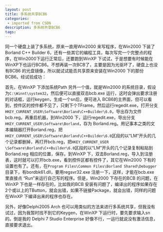 ```yaml
---
layout: post
title: 多系统共享BCB6
categories: 
 - imported from CSDN
description: 多系统共享BCB6
tags: 
---
```


同一个硬盘上装了多系统，原来一直用Win2000 来写程序，在Win2000 下装了Borland C++ Builder 6，还有一些其它的编程工具，每次写完一个完整点的程序，在Win2000下运行正常后，还要跑到WinXP 下试试，于是想要有时候能在WinXP下也运行BCB6。不想再装一次BCB了，主要是因为光驱坏了，硬盘上也没有BCB6 的光盘镜像，所以就试试能否共享原来安装在Win2000 下的那份BCB6。经试验成功：

首先，在WinXP 下添加系统Path 另外一个值，就是Win2000 的系统目录，假设为`C:\Winnt\system32`，然后便可以直接双击bcb.exe 运行，这时会弹出要求注册的对话框，运行keygen，生成一个sn后，便可进入 BCB6的主界面，但可以看到，控件区的控件都不见了，只剩下个TFrame。然后运行regedit.exe，打开分支 `HKEY_CURRENT_USER\Software\Borland\C++Builder\6.0`，导出存为文件bcb.reg。再重启机器，到Win2000 下，运行regedit.exe，导出分支`HKEY_CURRENT_USER\Software\Borland`，存为 Borland.reg。用记事本之类的文本编辑器打开Borland.reg，把`HKEY_CURRENT_USER\Software\Borland\C++Builder\6.0`区段的以“LM”开头的几个记录都删掉，再打开bcb.reg，把`HKEY_CURRENT_USER \Software\Borland\C++Builder\6.0`区段的以“LM”开头的几个记录复制粘贴到Borland.reg 相应的位置，保存。到WinXP 下，双击Borland.reg，导入到注册表，这时就可以打开bcb.exe，看到控件区都有控件了，其它在Win2000 下有的设置也有了。还有，在`Program Files\Common Files\Borland Shared\Debugger` 目录下，有bordbk61.dll，要用regsvr32.exe 注册一下，这样，才能在bcb.exe 里直接点 “Run”来运行自己写的程序。但是，Win2000 下存在的BCB 的问题，在WinXP 下也是一样存在的，比如我的BCB 安装有问题了，编译出的程序如果存在2个或以上的TButton，就会出错，如果不链接Package，就会出错，同样的问题在WinXP 下编译出来的程序也存在。

另外，好像Delphi2005 Arch 也可以用类似的方法来进行多系统共享，但我没有试过，因为我暂时找不到它的Keygen，在WinXP 下运行时，要先要求输入sn的。倒是我的 Delphi 7 Studio Enterprise 好像不行，一运行就说没有激活信息，直接要求退出。

